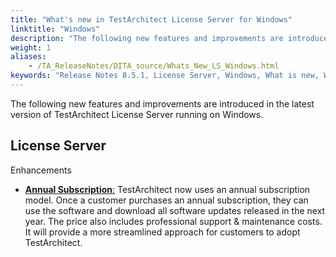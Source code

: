 ```yaml
--- 
title: "What's new in TestArchitect License Server for Windows"
linktitle: "Windows"
description: "The following new features and improvements are introduced in the latest version of TestArchitect License Server running on Windows."
weight: 1
aliases: 
    - /TA_ReleaseNotes/DITA_source/Whats_New_LS_Windows.html
keywords: "Release Notes 8.5.1, License Server, Windows, What is new, Windows, License Server 8.5.1, License Server 8.5.1, what is new, Windows"
---
```


The following new features and improvements are introduced in the latest version of TestArchitect License Server running on Windows.

## License Server  

Enhancements

-   [**Annual Subscription**:](/administration-guide/license-server/obtaining-a-testarchitect-license/adding-new-licenses#) TestArchitect now uses an annual subscription model. Once a customer purchases an annual subscription, they can use the software and download all software updates released in the next year. The price also includes professional support & maintenance costs. It will provide a more streamlined approach for customers to adopt TestArchitect.

